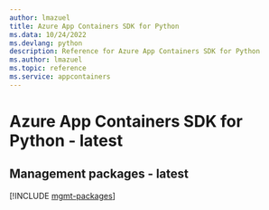 ```yaml
---
author: lmazuel
title: Azure App Containers SDK for Python
ms.data: 10/24/2022
ms.devlang: python
description: Reference for Azure App Containers SDK for Python
ms.author: lmazuel
ms.topic: reference
ms.service: appcontainers
---
```

# Azure App Containers SDK for Python - latest

## Management packages - latest
[!INCLUDE [mgmt-packages](app-containers-mgmt-index.md)]